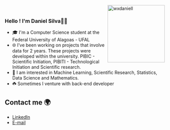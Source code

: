 <br>
<img align="right" height="180" alt="wxdaniell" src="https://user-images.githubusercontent.com/74038190/250967624-b3fef2db-e671-4610-bb84-1d65533dc5fb.gif">
</br>

### Hello ! I'm Daniel Silva🙋‍♂️
- 🎓 I'm a Computer Science student at the Federal University of Alagoas - UFAL
- 🌐 I’ve been working on projects that involve data for 2 years. These projects were developed within the university. PIBIC - Scientific Initiation, PIBITI - Technological Initiation and 
Scientific research.
- 🎲 I am interested in Machine Learning, Scientific Research, Statistics, Data Science and Mathematics.
- ☘️ Sometimes I venture with back-end developer 


## Contact me 🌍
* [LinkedIn](https://www.linkedin.com/in/daniel-silva-5235a6210/)  
* [E-mail](danieljoseedasilva@gmail.com)
